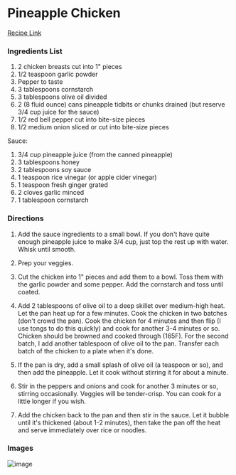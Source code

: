 # Pineapple Chicken

[Recipe Link](https://www.saltandlavender.com/pineapple-chicken/)

### Ingredients List

1. 2 chicken breasts cut into 1" pieces
1. 1/2 teaspoon garlic powder
1. Pepper to taste
1. 3 tablespoons cornstarch
1. 3 tablespoons olive oil divided
1. 2 (8 fluid ounce) cans pineapple tidbits or chunks drained (but reserve 3/4 cup juice for the sauce)
1. 1/2 red bell pepper cut into bite-size pieces
1. 1/2 medium onion sliced or cut into bite-size pieces

Sauce:
1. 3/4 cup pineapple juice (from the canned pineapple)
1. 3 tablespoons honey
1. 2 tablespoons soy sauce
1. 1 teaspoon rice vinegar (or apple cider vinegar)
1. 1 teaspoon fresh ginger grated
1. 2 cloves garlic minced
1. 1 tablespoon cornstarch

### Directions

1. Add the sauce ingredients to a small bowl. If you don't have quite enough pineapple juice to make 3/4 cup, just top the rest up with water. Whisk until smooth.

1. Prep your veggies.

1. Cut the chicken into 1" pieces and add them to a bowl. Toss them with the garlic powder and some pepper. Add the cornstarch and toss until coated.

1. Add 2 tablespoons of olive oil to a deep skillet over medium-high heat. Let the pan heat up for a few minutes. Cook the chicken in two batches (don't crowd the pan). Cook the chicken for 4 minutes and then flip (I use tongs to do this quickly) and cook for another 3-4 minutes or so. Chicken should be browned and cooked through (165F). For the second batch, I add another tablespoon of olive oil to the pan. Transfer each batch of the chicken to a plate when it's done.

1. If the pan is dry, add a small splash of olive oil (a teaspoon or so), and then add the pineapple. Let it cook without stirring it for about a minute.

1. Stir in the peppers and onions and cook for another 3 minutes or so, stirring occasionally. Veggies will be tender-crisp. You can cook for a little longer if you wish.

1. Add the chicken back to the pan and then stir in the sauce. Let it bubble until it's thickened (about 1-2 minutes), then take the pan off the heat and serve immediately over rice or noodles.


### Images

![image](https://v1.nitrocdn.com/gdQToJpjwmoFSVXcSlvjpaoApjexzIdE/assets/static/optimized/rev-2a1937d/wp-content/uploads/2020/07/pineapple-chicken-recipe-1-360x540@2x.jpg)
